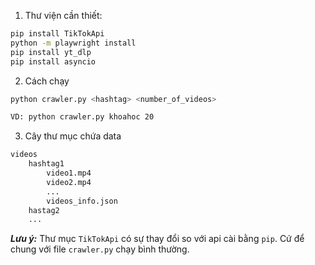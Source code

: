 1. Thư viện cần thiết:

```bash
pip install TikTokApi
python -m playwright install
pip install yt_dlp
pip install asyncio
```

2. Cách chạy

```bash
python crawler.py <hashtag> <number_of_videos>

VD: python crawler.py khoahoc 20
```

3. Cây thư mục chứa data

```bash
videos
    hashtag1
        video1.mp4
        video2.mp4
        ...
        videos_info.json
    hastag2
    ...
```

**_Lưu ý:_** Thư mục `TikTokApi` có sự thay đổi so với api cài bằng `pip`. Cứ để chung với file `crawler.py` chạy bình thường.
